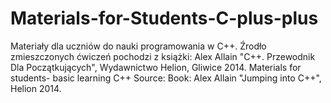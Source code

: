 # Materials-for-Students-C-plus-plus
Materiały dla uczniów do nauki programowania w C++. Źrodło zmieszczonych ćwiczeń pochodzi z książki: Alex Allain "C++. Przewodnik Dla Początkujących", Wydawnictwo Helion, Gliwice 2014.
Materials for students- basic learning C++ Source: Book: Alex Allain "Jumping into C++", Helion 2014.
